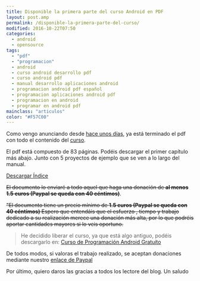 ```yaml
---
title: Disponible la primera parte del curso Android en PDF
layout: post.amp
permalink: /disponible-la-primera-parte-del-curso/
modified: 2016-10-22T07:50
categories:
  - android
  - opensource
tags:
  - "pdf"
  - "programacion"
  - android
  - curso android desarrollo pdf
  - curso android pdf
  - manual desarrollo aplicaciones android
  - programacion android pdf español
  - programacion aplicaciones android pdf
  - programacion en android
  - programar en android pdf
mainclass: "articulos"
color: "#F57C00"
---
```


Como vengo anunciando desde <a target="_blank" href="/terminada-la-primera-parte-del-manual">hace unos días</a>, ya está terminado el pdf con todo el contenido del <a target="_blank" href="https://elbauldelprogramador.com/curso-programacion-android/">curso</a>.

El pdf está compuesto de 83 páginas. Podéis descargar el primer capítulo más abajo. Junto con 5 proyectos de ejemplo que se ven a lo largo del manual.

<div class="button-post">
    <a id="androidCourseIndex" href="/assets/pdfs/ProgramacionAndroidSample1.pdf" target="_blank">Descargar Índice</a>
</div>

<!--ad-->

<del datetime="2014-02-08T09:06:51+00:00">El documento lo enviaré a todo aquel que haga una donación de <b>al menos 1.5 euros (Paypal se queda con 40 céntimos)</b></del>.

<del datetime="2016-10-22T07:50">"El documento tiene un precio mínimo de **1.5 euros (Paypal se queda con 40 céntimos)** Espero que entendáis que el esfuerzo , tiempo y trabajo dedicado a su realización merece una donación más alta, por lo que podréis aportar cantidades mayores si lo veis oportuno.</del>

> He decidido liberar el curso, ya que está algo antiguo, podéis descargarlo en: <a href="http://elbauldelprogramador.com/assets/pdfs/PaqueteProgramacionAndroid.zip" id="androidCourse">Curso de Programación Android Gratuíto</a>

De todos modos, si valoras el trabajo realizado, se aceptan donaciones mediante nuestro [enlace de Paypal](https://www.paypal.me/elbaul)

Por último, quiero daros las gracias a todos los lectore del blog. Un saludo
